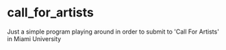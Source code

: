 # call_for_artists
Just a simple program playing around in order to submit to 'Call For Artists' in Miami University
